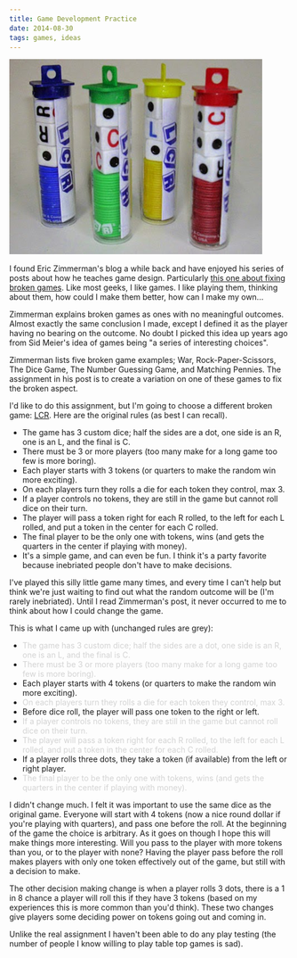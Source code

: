 ```yaml
---
title: Game Development Practice
date: 2014-08-30
tags: games, ideas
---
```


![Game in a tube, what a concept!][pic-1]

I found Eric Zimmerman's blog a while back and have enjoyed his series of posts about how he teaches
game design. Particularly [this one about fixing broken games][link-1]. Like most geeks, I like
games. I like playing them, thinking about them, how could I make them better, how can I make my
own...

<!-- more -->

Zimmerman explains broken games as ones with no meaningful outcomes. Almost exactly the same
conclusion I made, except I defined it as the player having no bearing on the outcome. No doubt I
picked this idea up years ago from Sid Meier's idea of games being "a series of interesting
choices".

Zimmerman lists five broken game examples; War, Rock-Paper-Scissors, The Dice Game, The Number
Guessing Game, and Matching Pennies. The assignment in his post is to create a variation on one of
these games to fix the broken aspect.

I'd like to do this assignment, but I'm going to choose a different broken game: [LCR][link-2]. Here
are the original rules (as best I can recall).

* The game has 3 custom dice; half the sides are a dot, one side is an R, one is an L, and the final
  is C.
* There must be 3 or more players (too many make for a long game too few is more boring).
* Each player starts with 3 tokens (or quarters to make the random win more exciting).
* On each players turn they rolls a die for each token they control, max 3.
* If a player controls no tokens, they are still in the game but cannot roll dice on their turn.
* The player will pass a token right for each R rolled, to the left for each L rolled, and put a
  token in the center for each C rolled.
* The final player to be the only one with tokens, wins (and gets the quarters in the center if
  playing with money).
* It's a simple game, and can even be fun. I think it's a party favorite because inebriated people
  don't have to make decisions.

I've played this silly little game many times, and every time I can't help but think we're just
waiting to find out what the random outcome will be (I'm rarely inebriated). Until I read
Zimmerman's post, it never occurred to me to think about how I could change the game.

This is what I came up with (unchanged rules are grey):

* <span style="color: lightgrey;">The game has 3 custom dice; half the sides are a dot, one side is an R,
  one is an L, and the final is C.</span>
* <span style="color: lightgrey;">There must be 3 or more players (too many make for a long game too few
  is more boring).</span>
* Each player starts with 4 tokens (or quarters to make the random win more exciting).
* <span style="color: lightgrey;">On each players turn they rolls a die for each token they control, max
  3.</span>
* Before dice roll, the player will pass one token to the right or left.
* <span style="color: lightgrey;">If a player controls no tokens, they are still in the game but cannot
  roll dice on their turn.</span>
* <span style="color: lightgrey;">The player will pass a token right for each R rolled, to the left for
  each L rolled, and put a token in the center for each C rolled.</span>
* If a player rolls three dots, they take a token (if available) from the left or right player.
* <span style="color: lightgrey;">The final player to be the only one with tokens, wins (and gets the
  quarters in the center if playing with money).</span>

I didn't change much. I felt it was important to use the same dice as the original game. Everyone
will start with 4 tokens (now a nice round dollar if you're playing with quarters), and pass one
before the roll. At the beginning of the game the choice is arbitrary. As it goes on though I hope
this will make things more interesting. Will you pass to the player with more tokens than you, or to
the player with none? Having the player pass before the roll makes players with only one token
effectively out of the game, but still with a decision to make.

The other decision making change is when a player rolls 3 dots, there is a 1 in 8 chance a player
will roll this if they have 3 tokens (based on my experiences this is more common than you'd think).
These two changes give players some deciding power on tokens going out and coming in.

Unlike the real assignment I haven't been able to do any play testing (the number of people I know
willing to play table top games is sad).

[pic-1]: ../images/LCR_Tubes.jpg "LCR Tubes with less fun instructions inside."
[link-1]: https://ericzimmerman.wordpress.com/2014/08/11/how-i-teach-game-design-lesson-2-broken-games-and-meaningful-play/
[link-2]: https://en.wikipedia.org/wiki/LCR_(dice_game)
